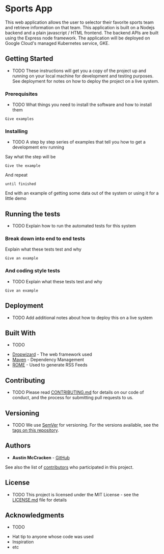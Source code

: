# Sports App

This web application allows the user to selector their favorite sports team and retrieve information on that team.
This application is built on a Nodejs backend and a plain javascript / HTML frontend.
The backend APIs are built using the Express node framework.
The application will be deployed on Google Cloud's managed Kubernetes service, GKE.

## Getting Started

- TODO
These instructions will get you a copy of the project up and running on your local machine for development and testing purposes. See deployment for notes on how to deploy the project on a live system.

### Prerequisites

- TODO
What things you need to install the software and how to install them

```
Give examples
```

### Installing

- TODO
A step by step series of examples that tell you how to get a development env running

Say what the step will be

```
Give the example
```

And repeat

```
until finished
```

End with an example of getting some data out of the system or using it for a little demo

## Running the tests

- TODO
Explain how to run the automated tests for this system

### Break down into end to end tests

Explain what these tests test and why

```
Give an example
```

### And coding style tests

- TODO
Explain what these tests test and why

```
Give an example
```

## Deployment

- TODO
Add additional notes about how to deploy this on a live system

## Built With

- TODO
* [Dropwizard](http://www.dropwizard.io/1.0.2/docs/) - The web framework used
* [Maven](https://maven.apache.org/) - Dependency Management
* [ROME](https://rometools.github.io/rome/) - Used to generate RSS Feeds

## Contributing

- TODO
Please read [CONTRIBUTING.md](https://gist.github.com/PurpleBooth/b24679402957c63ec426) for details on our code of conduct, and the process for submitting pull requests to us.

## Versioning

- TODO
We use [SemVer](http://semver.org/) for versioning. For the versions available, see the [tags on this repository](https://github.com/your/project/tags). 

## Authors

* **Austin McCracken** - [GitHub](https://github.com/austin-mccracken)

See also the list of [contributors](https://github.com/your/project/contributors) who participated in this project.

## License

- TODO
This project is licensed under the MIT License - see the [LICENSE.md](LICENSE.md) file for details

## Acknowledgments

- TODO
* Hat tip to anyone whose code was used
* Inspiration
* etc